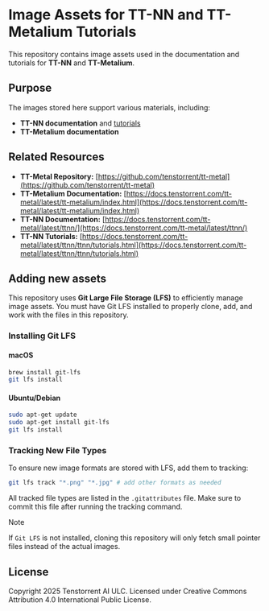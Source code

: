 # Image Assets for TT-NN and TT-Metalium Tutorials

This repository contains image assets used in the documentation and tutorials for **TT-NN** and **TT-Metalium**.

## Purpose

The images stored here support various materials, including:
- **TT-NN documentation** and [tutorials](https://docs.tenstorrent.com/tt-metal/latest/ttnn/ttnn/tutorials.html)
- **TT-Metalium documentation**

## Related Resources

- **TT-Metal Repository:** [https://github.com/tenstorrent/tt-metal](https://github.com/tenstorrent/tt-metal)
- **TT-Metalium Documentation:** [https://docs.tenstorrent.com/tt-metal/latest/tt-metalium/index.html](https://docs.tenstorrent.com/tt-metal/latest/tt-metalium/index.html)
- **TT-NN Documentation:** [https://docs.tenstorrent.com/tt-metal/latest/ttnn/](https://docs.tenstorrent.com/tt-metal/latest/ttnn/)
- **TT-NN Tutorials:** [https://docs.tenstorrent.com/tt-metal/latest/ttnn/ttnn/tutorials.html](https://docs.tenstorrent.com/tt-metal/latest/ttnn/ttnn/tutorials.html)

## Adding new assets

This repository uses **Git Large File Storage (LFS)** to efficiently manage image assets. You must have Git LFS installed to properly clone, add, and work with the files in this repository.

### Installing Git LFS

#### macOS

```bash
brew install git-lfs
git lfs install
```

#### Ubuntu/Debian

```bash
sudo apt-get update
sudo apt-get install git-lfs
git lfs install
```

### Tracking New File Types

To ensure new image formats are stored with LFS, add them to tracking:

```bash
git lfs track "*.png" "*.jpg" # add other formats as needed
```

All tracked file types are listed in the `.gitattributes` file. Make sure to commit this file after running the tracking command.

> [!NOTE] 
> If `Git LFS` is not installed, cloning this repository will only fetch small pointer files instead of the actual images.

## License

Copyright 2025 Tenstorrent AI ULC.  Licensed under Creative Commons Attribution 4.0 International Public License.
